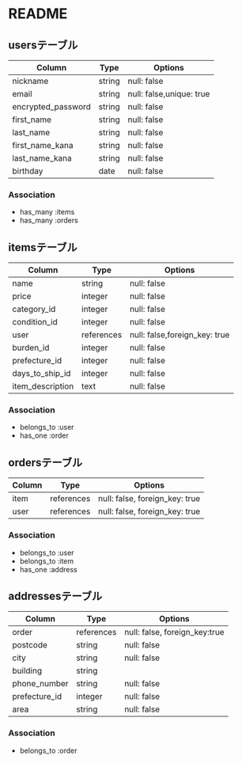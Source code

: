# README

## usersテーブル

| Column                | Type    | Options                  |
|-----------------------|---------|--------------------------|
| nickname              | string  | null: false              |
| email                 | string  | null: false,unique: true |
| encrypted_password    | string  | null: false              |
| first_name            | string  | null: false              |
| last_name             | string  | null: false              |
| first_name_kana       | string  | null: false              |
| last_name_kana        | string  | null: false              |
| birthday              | date    | null: false              |

### Association

- has_many :items
- has_many :orders


## itemsテーブル

| Column          | Type        | Options                      |
|-----------------|-------------|------------------------------|
| name            | string      | null: false                  |
| price           | integer     | null: false                  |
| category_id     | integer     | null: false                  |
| condition_id    | integer     | null: false                  |
| user            | references  | null: false,foreign_key: true|
| burden_id       | integer     | null: false                  |
| prefecture_id   | integer     | null: false                  |
| days_to_ship_id | integer     | null: false                  |
| item_description| text        | null: false                  |

### Association

- belongs_to :user
- has_one :order

## ordersテーブル

| Column    | Type        | Options                        |
|-----------|-------------|--------------------------------|
| item      | references  | null: false, foreign_key: true |
| user      | references  | null: false, foreign_key: true |

### Association

- belongs_to :user
- belongs_to :item
- has_one :address


## addressesテーブル

| Column        | Type        | Options                      |
|---------------|-------------|------------------------------|
| order         | references  | null: false, foreign_key:true|
| postcode      | string      | null: false                  |
| city          | string      | null: false                  |
| building      | string      |                              |
| phone_number  | string      | null: false                  |
| prefecture_id | integer     | null: false                  |
| area          | string      | null: false                  |

### Association

- belongs_to :order
